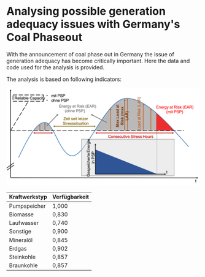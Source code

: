 # Analysing possible generation adequacy issues with Germany's Coal Phaseout

With the announcement of coal phase out in Germany the issue of generation adequacy has become critically important. Here the data and code used for the analysis is provided.

The analysis is based on following indicators: 

![Indicators](https://github.com/samarthiith/DE_CoalPhaseOut/blob/master/indicators.png)


| Kraftwerkstyp | Verfügbarkeit|
| -- | -- |
| Pumpspeicher | 1,000|
| Biomasse	|0,830|
| Laufwasser|	0,740|
| Sonstige	|0,900|
| Mineralöl|	0,845|
| Erdgas	|0,902|
| Steinkohle|	0,857|
| Braunkohle|	0,857|


